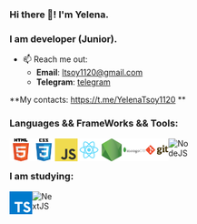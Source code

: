 ### Hi there 👋! I'm Yelena.

### I am developer (Junior).

- 📫 Reach me out: 
    * **Email**: ltsoy1120@gmail.com
    * **Telegram**: [telegram](https://t.me/YelenaTsoy1120 )
  
**My contacts: https://t.me/YelenaTsoy1120 **

### Languages && FrameWorks &&  Tools:

<img align="left" alt="HTML" width="40px" src="https://raw.githubusercontent.com/github/explore/80688e429a7d4ef2fca1e82350fe8e3517d3494d/topics/html/html.png"/>
<img align="left" alt="CSS" width="40px" src="https://raw.githubusercontent.com/github/explore/80688e429a7d4ef2fca1e82350fe8e3517d3494d/topics/css/css.png"/>
<img align="left" alt="JS" width="40px" src="https://raw.githubusercontent.com/github/explore/80688e429a7d4ef2fca1e82350fe8e3517d3494d/topics/javascript/javascript.png"/>
<img align="left" alt="React" width="40px" src="https://raw.githubusercontent.com/github/explore/80688e429a7d4ef2fca1e82350fe8e3517d3494d/topics/react/react.png"/>
<img align="left" alt="NodeJS" width="40px" src="https://raw.githubusercontent.com/github/explore/80688e429a7d4ef2fca1e82350fe8e3517d3494d/topics/nodejs/nodejs.png"/>
<img align="left" alt="MongoDB" width="40px" src="https://raw.githubusercontent.com/github/explore/5c058a388828bb5fde0bcafd4bc867b5bb3f26f3/topics/mongodb/mongodb.png">
<img align="left" alt="GIT" width="40px" src="https://raw.githubusercontent.com/github/explore/5c058a388828bb5fde0bcafd4bc867b5bb3f26f3/topics/git/git.png">
<img align="left" alt="NodeJS" width="40px" src="https://pbs.twimg.com/media/Edi7CuKU0AAJItn?format=png&name=small">

<br/>
<br/>

### I am studying:

<img align="left" alt="HTML" width="40px" src="https://raw.githubusercontent.com/github/explore/80688e429a7d4ef2fca1e82350fe8e3517d3494d/topics/typescript/typescript.png"/>
<img align="left" alt="NextJS" width="40px" src="https://images.ctfassets.net/23aumh6u8s0i/c04wENP3FnbevwdWzrePs/1e2739fa6d0aa5192cf89599e009da4e/nextjs">


<code>
<!--
**Ltsoy1120/Ltsoy1120** is a ✨ _special_ ✨ repository because its `README.md` (this file) appears on your GitHub profile.

Here are some ideas to get you started:

- 🔭 I’m currently working on ...
- 🌱 I’m currently learning ...
- 👯 I’m looking to collaborate on ...
- 🤔 I’m looking for help with ...
- 💬 Ask me about ...
- 📫 How to reach me: ...
- 😄 Pronouns: ...
- ⚡ Fun fact: ...
-->
